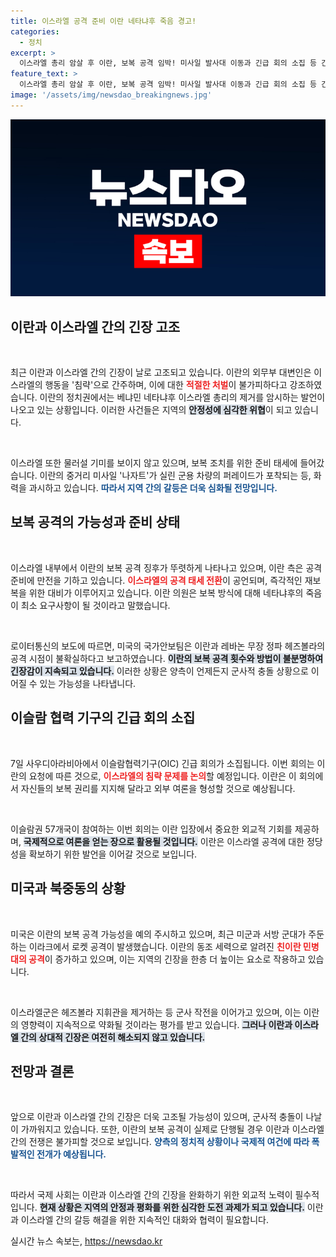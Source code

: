 ```yaml
---
title: 이스라엘 공격 준비 이란 네타냐후 죽음 경고!
categories:
  - 정치
excerpt: >
  이스라엘 총리 암살 후 이란, 보복 공격 임박! 미사일 발사대 이동과 긴급 회의 소집 등 긴장 고조. 침략자는 반드시 벌해야 한다는 이란 외무부 발언에 이스라엘도 즉각 대응 준비 중!
feature_text: >
  이스라엘 총리 암살 후 이란, 보복 공격 임박! 미사일 발사대 이동과 긴급 회의 소집 등 긴장 고조. 침략자는 반드시 벌해야 한다는 이란 외무부 발언에 이스라엘도 즉각 대응 준비 중!
image: '/assets/img/newsdao_breakingnews.jpg'
---
```


<p><img src="/assets/img/newsdao_breakingnews.jpg" alt="flaretime 속보" /></p>

<h2 data-ke-size="size26">이란과 이스라엘 간의 긴장 고조</h2>

<p data-ke-size="size16">&nbsp;</p>

<p data-ke-size="size16">최근 이란과 이스라엘 간의 긴장이 날로 고조되고 있습니다. 이란의 외무부 대변인은 이스라엘의 행동을 '침략'으로 간주하며, 이에 대한 <b><span style="color: #ee2323;">적절한 처벌</span></b>이 불가피하다고 강조하였습니다. 이란의 정치권에서는 베냐민 네타냐후 이스라엘 총리의 제거를 암시하는 발언이 나오고 있는 상황입니다. 이러한 사건들은 지역의 <b><span style="background-color: #21538527;">안정성에 심각한 위협</span></b>이 되고 있습니다.</p>

<p data-ke-size="size16">&nbsp;</p>

<p data-ke-size="size16">이스라엘 또한 물러설 기미를 보이지 않고 있으며, 보복 조치를 위한 준비 태세에 들어갔습니다. 이란의 중거리 미사일 '나자트'가 실린 군용 차량의 퍼레이드가 포착되는 등, 화력을 과시하고 있습니다. <b><span style="color: #1a5490;">따라서 지역 간의 갈등은 더욱 심화될 전망입니다.</span></b></p>

<h2 data-ke-size="size26">보복 공격의 가능성과 준비 상태</h2>

<p data-ke-size="size16">&nbsp;</p>

<p data-ke-size="size16">이스라엘 내부에서 이란의 보복 공격 징후가 뚜렷하게 나타나고 있으며, 이란 측은 공격 준비에 만전을 기하고 있습니다. <b><span style="color: #ee2323;">이스라엘의 공격 태세 전환</span></b>이 공언되며, 즉각적인 재보복을 위한 대비가 이루어지고 있습니다. 이란 의원은 보복 방식에 대해 네타냐후의 죽음이 최소 요구사항이 될 것이라고 말했습니다.</p>

<p data-ke-size="size16">&nbsp;</p>

<p data-ke-size="size16">로이터통신의 보도에 따르면, 미국의 국가안보팀은 이란과 레바논 무장 정파 헤즈볼라의 공격 시점이 불확실하다고 보고하였습니다. <b><span style="background-color: #21538527;">이란의 보복 공격 횟수와 방법이 불분명하여 긴장감이 지속되고 있습니다.</span></b> 이러한 상황은 양측이 언제든지 군사적 충돌 상황으로 이어질 수 있는 가능성을 나타냅니다.</p>

<h2 data-ke-size="size26">이슬람 협력 기구의 긴급 회의 소집</h2>

<p data-ke-size="size16">&nbsp;</p>

<p data-ke-size="size16">7일 사우디아라비아에서 이슬람협력기구(OIC) 긴급 회의가 소집됩니다. 이번 회의는 이란의 요청에 따른 것으로, <b><span style="color: #ee2323;">이스라엘의 침략 문제를 논의</span></b>할 예정입니다. 이란은 이 회의에서 자신들의 보복 권리를 지지해 달라고 외부 여론을 형성할 것으로 예상됩니다.</p>

<p data-ke-size="size16">&nbsp;</p>

<p data-ke-size="size16">이슬람권 57개국이 참여하는 이번 회의는 이란 입장에서 중요한 외교적 기회를 제공하며, <b><span style="background-color: #21538527;">국제적으로 여론을 얻는 장으로 활용될 것입니다.</span></b> 이란은 이스라엘 공격에 대한 정당성을 확보하기 위한 발언을 이어갈 것으로 보입니다.</p>

<h2 data-ke-size="size26">미국과 북중동의 상황</h2>

<p data-ke-size="size16">&nbsp;</p>

<p data-ke-size="size16">미국은 이란의 보복 공격 가능성을 예의 주시하고 있으며, 최근 미군과 서방 군대가 주둔하는 이라크에서 로켓 공격이 발생했습니다. 이란의 동조 세력으로 알려진 <b><span style="color: #ee2323;">친이란 민병대의 공격</span></b>이 증가하고 있으며, 이는 지역의 긴장을 한층 더 높이는 요소로 작용하고 있습니다.</p>

<p data-ke-size="size16">&nbsp;</p>

<p data-ke-size="size16">이스라엘군은 헤즈볼라 지휘관을 제거하는 등 군사 작전을 이어가고 있으며, 이는 이란의 영향력이 지속적으로 약화될 것이라는 평가를 받고 있습니다. <b><span style="background-color: #21538527;">그러나 이란과 이스라엘 간의 상대적 긴장은 여전히 해소되지 않고 있습니다.</span></b></p>

<h2 data-ke-size="size26">전망과 결론</h2>

<p data-ke-size="size16">&nbsp;</p>

<p data-ke-size="size16">앞으로 이란과 이스라엘 간의 긴장은 더욱 고조될 가능성이 있으며, 군사적 충돌이 나날이 가까워지고 있습니다. 또한, 이란의 보복 공격이 실제로 단행될 경우 이란과 이스라엘 간의 전쟁은 불가피할 것으로 보입니다. <b><span style="color: #1a5490;">양측의 정치적 상황이나 국제적 여건에 따라 폭발적인 전개가 예상됩니다.</span></b></p>

<p data-ke-size="size16">&nbsp;</p>

<p data-ke-size="size16">따라서 국제 사회는 이란과 이스라엘 간의 긴장을 완화하기 위한 외교적 노력이 필수적입니다. <b><span style="background-color: #21538527;">현재 상황은 지역의 안정과 평화를 위한 심각한 도전 과제가 되고 있습니다.</span></b> 이란과 이스라엘 간의 갈등 해결을 위한 지속적인 대화와 협력이 필요합니다.</p>
실시간 뉴스 속보는, <a href="https://newsdao.kr" rel="dofollow">https://newsdao.kr</a>



